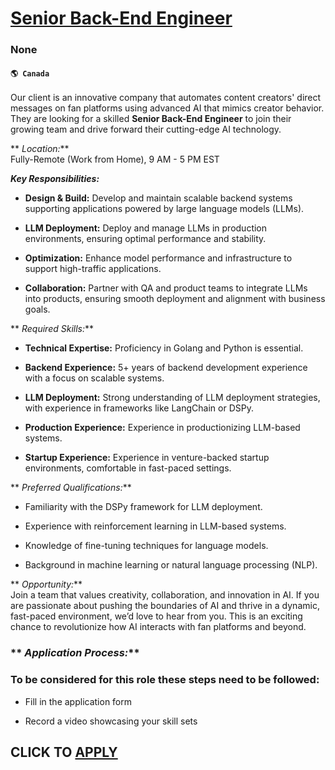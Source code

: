 # [Senior Back-End Engineer](https://www.remotewlb.com/apply/senior-back-end-engineer-131216)  
### None  
#### `🌎 Canada`  

Our client is an innovative company that automates content creators' direct messages on fan platforms using advanced AI that mimics creator behavior. They are looking for a skilled **Senior Back-End Engineer** to join their growing team and drive forward their cutting-edge AI technology.

 ** _Location:_**  
Fully-Remote (Work from Home), 9 AM - 5 PM EST

**_Key Responsibilities:_**

  *  **Design & Build:** Develop and maintain scalable backend systems supporting applications powered by large language models (LLMs).

  *  **LLM Deployment:** Deploy and manage LLMs in production environments, ensuring optimal performance and stability.

  *  **Optimization:** Enhance model performance and infrastructure to support high-traffic applications.

  *  **Collaboration:** Partner with QA and product teams to integrate LLMs into products, ensuring smooth deployment and alignment with business goals.

 ** _Required Skills:_**

  *  **Technical Expertise:** Proficiency in Golang and Python is essential.

  *  **Backend Experience:** 5+ years of backend development experience with a focus on scalable systems.

  *  **LLM Deployment:** Strong understanding of LLM deployment strategies, with experience in frameworks like LangChain or DSPy.

  *  **Production Experience:** Experience in productionizing LLM-based systems.

  *  **Startup Experience:** Experience in venture-backed startup environments, comfortable in fast-paced settings.

 ** _Preferred Qualifications:_**

  * Familiarity with the DSPy framework for LLM deployment.

  * Experience with reinforcement learning in LLM-based systems.

  * Knowledge of fine-tuning techniques for language models.

  * Background in machine learning or natural language processing (NLP).

 ** _Opportunity:_**  
Join a team that values creativity, collaboration, and innovation in AI. If you are passionate about pushing the boundaries of AI and thrive in a dynamic, fast-paced environment, we’d love to hear from you. This is an exciting chance to revolutionize how AI interacts with fan platforms and beyond.

###  ** _Application Process:_**

### To be considered for this role these steps need to be followed:

  * Fill in the application form

  * Record a video showcasing your skill sets

  
## CLICK TO [APPLY](https://www.remotewlb.com/apply/senior-back-end-engineer-131216)

